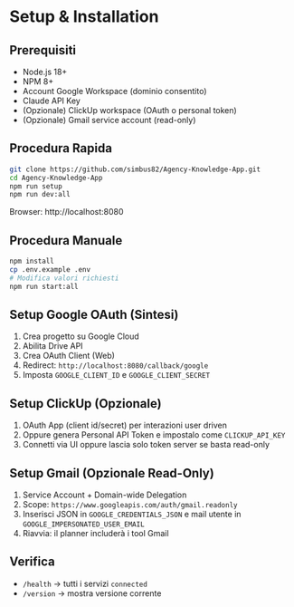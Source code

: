 # Setup & Installation

## Prerequisiti
- Node.js 18+
- NPM 8+
- Account Google Workspace (dominio consentito)
- Claude API Key
- (Opzionale) ClickUp workspace (OAuth o personal token)
- (Opzionale) Gmail service account (read-only)

## Procedura Rapida
```bash
git clone https://github.com/simbus82/Agency-Knowledge-App.git
cd Agency-Knowledge-App
npm run setup
npm run dev:all
```
Browser: http://localhost:8080

## Procedura Manuale
```bash
npm install
cp .env.example .env
# Modifica valori richiesti
npm run start:all
```

## Setup Google OAuth (Sintesi)
1. Crea progetto su Google Cloud
2. Abilita Drive API
3. Crea OAuth Client (Web)
4. Redirect: `http://localhost:8080/callback/google`
5. Imposta `GOOGLE_CLIENT_ID` e `GOOGLE_CLIENT_SECRET`

## Setup ClickUp (Opzionale)
1. OAuth App (client id/secret) per interazioni user driven
2. Oppure genera Personal API Token e impostalo come `CLICKUP_API_KEY`
3. Connetti via UI oppure lascia solo token server se basta read-only

## Setup Gmail (Opzionale Read-Only)
1. Service Account + Domain-wide Delegation
2. Scope: `https://www.googleapis.com/auth/gmail.readonly`
3. Inserisci JSON in `GOOGLE_CREDENTIALS_JSON` e mail utente in `GOOGLE_IMPERSONATED_USER_EMAIL`
4. Riavvia: il planner includerà i tool Gmail

## Verifica
- `/health` → tutti i servizi `connected`
- `/version` → mostra versione corrente

